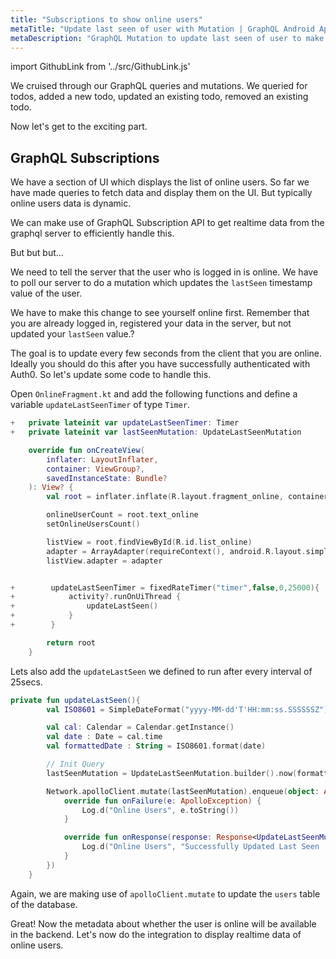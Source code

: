 ```yaml
---
title: "Subscriptions to show online users"
metaTitle: "Update last seen of user with Mutation | GraphQL Android Apollo Tutorial"
metaDescription: "GraphQL Mutation to update last seen of user to make them available online. Use setInterval to trigger mutation every few seconds "
---
```


import GithubLink from '../src/GithubLink.js'

We cruised through our GraphQL queries and mutations. We queried for todos, added a new todo, updated an existing todo, removed an existing todo.

Now let's get to the exciting part.

## GraphQL Subscriptions

We have a section of UI which displays the list of online users. So far we have made queries to fetch data and display them on the UI. But typically online users data is dynamic.

We can make use of GraphQL Subscription API to get realtime data from the graphql server to efficiently handle this.

But but but...

We need to tell the server that the user who is logged in is online. We have to poll our server to do a mutation which updates the `lastSeen` timestamp value of the user.

We have to make this change to see yourself online first. Remember that you are already logged in, registered your data in the server, but not updated your `lastSeen` value.?

The goal is to update every few seconds from the client that you are online. Ideally you should do this after you have successfully authenticated with Auth0. So let's update some code to handle this.

Open `OnlineFragment.kt` and add the following functions and define a variable `updateLastSeenTimer` of type `Timer`.

<GithubLink link="https://github.com/hasura/learn-graphql/blob/master/tutorials/mobile/android-apollo/app-final/app/src/main/java/com/hasura/todo/Todo/ui/online/OnlineFragment.kt" text="OnlineFragment.kt" />

```kotlin
+   private lateinit var updateLastSeenTimer: Timer
+   private lateinit var lastSeenMutation: UpdateLastSeenMutation

    override fun onCreateView(
        inflater: LayoutInflater,
        container: ViewGroup?,
        savedInstanceState: Bundle?
    ): View? {
        val root = inflater.inflate(R.layout.fragment_online, container, false)

        onlineUserCount = root.text_online
        setOnlineUsersCount()

        listView = root.findViewById(R.id.list_online)
        adapter = ArrayAdapter(requireContext(), android.R.layout.simple_list_item_1, listItems)
        listView.adapter = adapter


+        updateLastSeenTimer = fixedRateTimer("timer",false,0,25000){
+            activity?.runOnUiThread {
+                updateLastSeen()
+            }
+        }

        return root
    }
```

Lets also add the `updateLastSeen` we defined to run after every interval of 25secs.

```kotlin
private fun updateLastSeen(){
        val ISO8601 = SimpleDateFormat("yyyy-MM-dd'T'HH:mm:ss.SSSSSSZ")

        val cal: Calendar = Calendar.getInstance()
        val date : Date = cal.time
        val formattedDate : String = ISO8601.format(date)

        // Init Query
        lastSeenMutation = UpdateLastSeenMutation.builder().now(formattedDate).build()

        Network.apolloClient.mutate(lastSeenMutation).enqueue(object: ApolloCall.Callback<UpdateLastSeenMutation.Data>(){
            override fun onFailure(e: ApolloException) {
                Log.d("Online Users", e.toString())
            }

            override fun onResponse(response: Response<UpdateLastSeenMutation.Data>) {
                Log.d("Online Users", "Successfully Updated Last Seen :  $response")
            }
        })
    }
```

Again, we are making use of `apolloClient.mutate` to update the `users` table of the database.

Great! Now the metadata about whether the user is online will be available in the backend. Let's now do the integration to display realtime data of online users.
